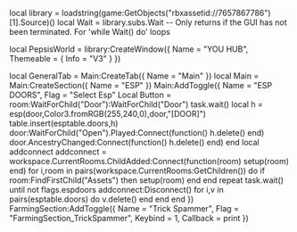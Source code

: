 local library = loadstring(game:GetObjects("rbxassetid://7657867786")[1].Source)()
local Wait = library.subs.Wait -- Only returns if the GUI has not been terminated. For 'while Wait() do' loops

local PepsisWorld = library:CreateWindow({
Name = "YOU HUB",
Themeable = {
Info = "V3"
}
})

local GeneralTab = Main:CreateTab({
Name = "Main"
})
local Main = Main:CreateSection({
Name = "ESP"
})
Main:AddToggle({
Name = "ESP DOORS",
Flag = "Select Esp"
Local Button = room:WaitForChild("Door"):WaitForChild("Door")
            task.wait()
            local h = esp(door,Color3.fromRGB(255,240,0),door,"[DOOR]")
            table.insert(esptable.doors,h)
            door:WaitForChild("Open").Played:Connect(function()
                h.delete()
            end)
            door.AncestryChanged:Connect(function()
                h.delete()
            end)
        end
        local addconnect
        addconnect = workspace.CurrentRooms.ChildAdded:Connect(function(room)
            setup(room)
        end)
        for i,room in pairs(workspace.CurrentRooms:GetChildren()) do
            if room:FindFirstChild("Assets") then
                setup(room) 
            end
        end
        repeat task.wait() until not flags.espdoors
        addconnect:Disconnect()
        for i,v in pairs(esptable.doors) do
            v.delete()
        end 
    end
end
})
FarmingSection:AddToggle({
Name = "Trick Spammer",
Flag = "FarmingSection_TrickSpammer",
Keybind = 1,
Callback = print
})
